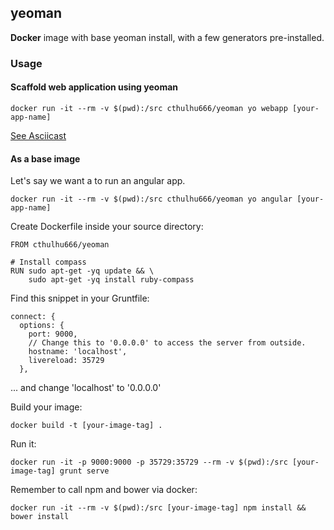 ## yeoman


**Docker** image with base yeoman install, with a few generators pre-installed.

### Usage

#### Scaffold web application using yeoman

```
docker run -it --rm -v $(pwd):/src cthulhu666/yeoman yo webapp [your-app-name]
```

[See Asciicast](https://asciinema.org/a/13240)

#### As a base image

Let's say we want a to run an angular app.

```
docker run -it --rm -v $(pwd):/src cthulhu666/yeoman yo angular [your-app-name]
```

Create Dockerfile inside your source directory:


    FROM cthulhu666/yeoman

    # Install compass
    RUN sudo apt-get -yq update && \
        sudo apt-get -yq install ruby-compass

Find this snippet in your Gruntfile:

    connect: {
      options: {
        port: 9000,
        // Change this to '0.0.0.0' to access the server from outside.
        hostname: 'localhost',
        livereload: 35729
      },

... and change 'localhost' to '0.0.0.0'


Build your image:
```
docker build -t [your-image-tag] .
```

Run it:

```
docker run -it -p 9000:9000 -p 35729:35729 --rm -v $(pwd):/src [your-image-tag] grunt serve
```

Remember to call npm and bower via docker:

```
docker run -it --rm -v $(pwd):/src [your-image-tag] npm install && bower install
```
